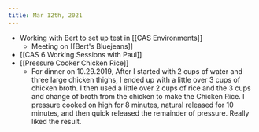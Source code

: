 ```yaml
---
title: Mar 12th, 2021
---
```


- Working with Bert to set up test in [[CAS Environments]]
	- Meeting on [[Bert's Bluejeans]]
- [[CAS 6 Working Sessions with Paul]]
- [[Pressure Cooker Chicken Rice]]
	- For dinner on 10.29.2019, After I started with 2 cups of water and three large chicken thighs, I ended up with a little over 3 cups of chicken broth.  I then used a little over 2 cups of rice and the 3 cups and change of broth from the chicken to make the Chicken Rice.  I pressure cooked on high for 8 minutes, natural released for 10 minutes, and then quick released the remainder of pressure.  Really liked the result.
